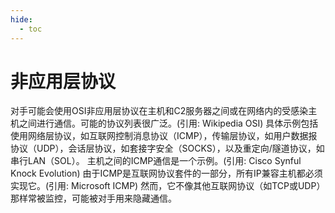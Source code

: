 ```yaml
---
hide:
  - toc
---
```


# 非应用层协议

对手可能会使用OSI非应用层协议在主机和C2服务器之间或在网络内的受感染主机之间进行通信。可能的协议列表很广泛。(引用: Wikipedia OSI) 具体示例包括使用网络层协议，如互联网控制消息协议（ICMP），传输层协议，如用户数据报协议（UDP），会话层协议，如套接字安全（SOCKS），以及重定向/隧道协议，如串行LAN（SOL）。  主机之间的ICMP通信是一个示例。(引用: Cisco Synful Knock Evolution) 由于ICMP是互联网协议套件的一部分，所有IP兼容主机都必须实现它。(引用: Microsoft ICMP) 然而，它不像其他互联网协议（如TCP或UDP）那样常被监控，可能被对手用来隐藏通信。
